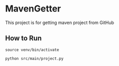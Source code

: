 # MavenGetter
This project is for getting maven project from GitHub

## How to Run
```
source venv/bin/activate
```
```
python src/main/project.py
```
